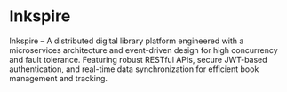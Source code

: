 # Inkspire
Inkspire – A distributed digital library platform engineered with a microservices architecture and event-driven design for high concurrency and fault tolerance. Featuring robust RESTful APIs, secure JWT-based authentication, and real-time data synchronization for efficient book management and tracking.
